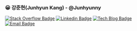 ### 😀 강준현(Junhyun Kang) - @Junhyunny

[![Stack Overflow Badge](http://img.shields.io/badge/-Stack%20Overflow-lightgray?style=flat&logo=stackoverflow)](https://stackoverflow.com/users/14859847/junhyunny?tab=profile)
[![Linkedin Badge](https://img.shields.io/badge/-LinkedIn-blue?style=flat&logo=Linkedin&logoColor=white&link=https://www.linkedin.com/in/%EC%A4%80%ED%98%84-%EA%B0%95-32b972201/)](https://www.linkedin.com/in/%EC%A4%80%ED%98%84-%EA%B0%95-32b972201/)
[![Tech Blog Badge](http://img.shields.io/badge/-Tech%20blog-black?style=flat&link=https://junhyunny.github.io/)](https://junhyunny.github.io/)
[![Email Badge](https://img.shields.io/badge/-Email-6BEC62?style=flat&logo=e-mail&logoColor=white&link=mailto:kang3966@naver.com)](mailto:kang3966@naver.com)
